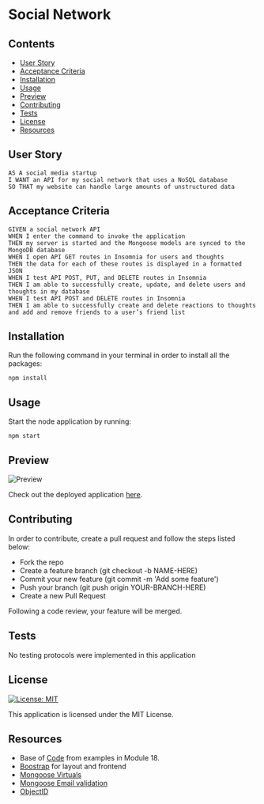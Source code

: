 # Social Network

## Contents

- [User Story](#user-story)
- [Acceptance Criteria](#acceptance-criteria)
- [Installation](#installation)
- [Usage](#usage)
- [Preview](#preview)
- [Contributing](#contributing)
- [Tests](#tests)
- [License](#license)
- [Resources](#resources)

## User Story

````
AS A social media startup
I WANT an API for my social network that uses a NoSQL database
SO THAT my website can handle large amounts of unstructured data
````

## Acceptance Criteria

````
GIVEN a social network API
WHEN I enter the command to invoke the application
THEN my server is started and the Mongoose models are synced to the MongoDB database
WHEN I open API GET routes in Insomnia for users and thoughts
THEN the data for each of these routes is displayed in a formatted JSON
WHEN I test API POST, PUT, and DELETE routes in Insomnia
THEN I am able to successfully create, update, and delete users and thoughts in my database
WHEN I test API POST and DELETE routes in Insomnia
THEN I am able to successfully create and delete reactions to thoughts and add and remove friends to a user’s friend list
````

## Installation

Run the following command in your terminal in order to install all the packages:

`npm install`

## Usage

Start the node application by running: 

`npm start`

## Preview

![Preview](./public/images/preview.png)

Check out the deployed application [here](https://listeninlistenin.herokuapp.com/).

## Contributing

In order to contribute, create a pull request and follow the steps listed below:

- Fork the repo
- Create a feature branch (git checkout -b NAME-HERE)
- Commit your new feature (git commit -m 'Add some feature')
- Push your branch (git push origin YOUR-BRANCH-HERE)
- Create a new Pull Request

Following a code review, your feature will be merged.

## Tests

No testing protocols were implemented in this application

## License

[![License: MIT](https://img.shields.io/badge/License-MIT-yellow.svg)](https://opensource.org/licenses/MIT)

This application is licensed under the MIT License.

## Resources

* Base of [Code](https://github.com/LeandriB/pizza_hunt) from examples in Module 18. 
* [Boostrap](https://getbootstrap.com/) for layout and frontend
* [Mongoose Virtuals](https://mongoosejs.com/docs/tutorials/virtuals.html)
* [Mongoose Email validation](https://masteringjs.io/tutorials/mongoose/mongoose-validate-unique-email)
* [ObjectID](https://www.mongodb.com/docs/manual/reference/method/ObjectId/)